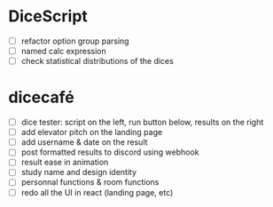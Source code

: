 # DiceScript

- [ ] refactor option group parsing
- [ ] named calc expression
- [ ] check statistical distributions of the dices

# dicecafé

- [ ] dice tester: script on the left, run button below, results on the right
- [ ] add elevator pitch on the landing page
- [ ] add username & date on the result
- [ ] post formatted results to discord using webhook
- [ ] result ease in animation
- [ ] study name and design identity
- [ ] personnal functions & room functions
- [ ] redo all the UI in react (landing page, etc)
